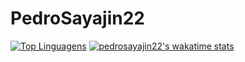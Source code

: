 # PedroSayajin22
[![Top Linguagens](https://github-readme-stats.vercel.app/api/top-langs/?username=pedrosayajin22&layout=compact)](https://github.com/anuraghazra/github-readme-stats)
[![pedrosayajin22's wakatime stats](https://github-readme-stats.vercel.app/api/wakatime?username=pedrosayajin22)](https://github.com/anuraghazra/github-readme-stats)
